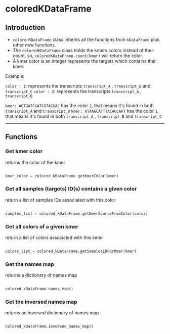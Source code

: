 # coloredKDataFrame

## Introduction

- `coloredKDataFrame` class inherits all the functions from `kDataFrame` plus other new functions.
- The `coloredKDataFrame` class holds the kmers colors instead of their count. so, `coloredKDataFrame.count(kmer)` will return the color.
- A kmer color is an integer represents the targets which contains that kmer.

Example:

`color : 1`: represents the transcripts `transcript_A` , `transcript_B` and `transcript_C`
`color : 2`: represents the transcripts `transcript_A` , `transcript_B`

`kmer: ACTGATCGATCGTACGAC` has the color `2`, that means it's found in both `transcript_A` and `transcript_B`
`kmer: ATAAGCATTTACAGCAAT` has the color `1`, that means it's found in both `transcript_A` , `transcript_B` and `transcript_C`

---


## Functions

### Get kmer color

returns the color of the kmer

```python

kmer_color = colored_kDataFrame.getKmerColor(kmer)

```

### Get all samples (targets) ID(s) contains a given color

return a list of samples IDs associated with this color

```python

samples_list = colored_kDataFrame.getKmerSourceFromColor(color)

```

### Get all colors of a given kmer

return a list of colors associated with this kmer

```python

colors_list = colored_kDataFrame.getSamplesIDForKmer(kmer)

```

### Get the names map

returns a dictionary of names map

```python

colored_kDataFrame.names_map()

```

### Get the inversed names map

returns an inversed dictionary of names map

```python

colored_kDataFrame.inversed_names_map()

```
